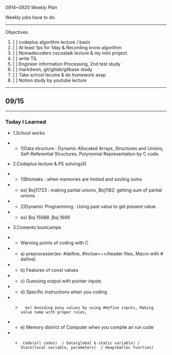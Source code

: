 _0914~0920 Weekly Plan_

Weekly jobs have to do.

---

Objectives.

1. [ ] codeplus algorithm lecture / basic
2. [ ] At least 1ps for 1day & Recording know algorithm
3. [ ] Nomadecoders cocoatalk lecture & my mini project.
4. [ ] write TIL
5. [ ] Engineer information Processing, 2nd test study
6. [ ] markdwon, git/gitlab/gitbase study
7. [ ] Take school lecutre & do homework asap
8. [ ] Notion study by youtube lecture

---

## 09/15

---

### Today I Learned

- 1.School works
- - 1)Data structure : Dynamic Allocated Arrays, Structures and Unions, Self-Referential Structures, Polynomial Representation by C code.

- 2.Codeplus lecture & PS solving(4)
- - 1)Bitsmaks : when memories are limited and sovling sums
- - ex) Boj11723 : making partial unions, Boj1182: getting sum of partial unions.
- - 2)Dynamic Programming : Using past value to get present value.
- - ex) Boj 15988 ,Boj 1699

- 3.Comento bootcampe
- - Warning points of coding with C
- - a) preprocesser(ex: #define, #inclue<~>/header files, Macro with # define)
- - b) Features of const values
- - c) Guessing output with pointer inputs
- - d) Specific instructions when you coding
- -       ex) Avoiding pony values by using #define inputs, Making value name with proper rules,
- - e) Memory district of Computer when you compile an run code
- -      Code(all codes)  / Data(global & static variable) / Stack(local variable, parameters)  / Heap(malloc function)
